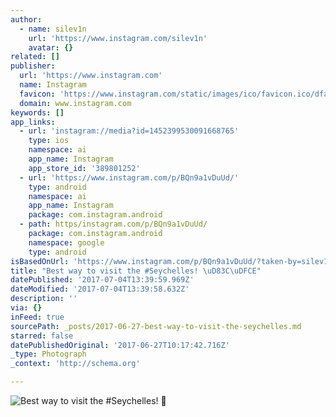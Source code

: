 ```yaml
---
author:
  - name: silev1n
    url: 'https://www.instagram.com/silev1n'
    avatar: {}
related: []
publisher:
  url: 'https://www.instagram.com'
  name: Instagram
  favicon: 'https://www.instagram.com/static/images/ico/favicon.ico/dfa85bb1fd63.ico'
  domain: www.instagram.com
keywords: []
app_links:
  - url: 'instagram://media?id=1452399530091668765'
    type: ios
    namespace: ai
    app_name: Instagram
    app_store_id: '389801252'
  - url: 'https://www.instagram.com/p/BQn9a1vDuUd/'
    type: android
    namespace: ai
    app_name: Instagram
    package: com.instagram.android
  - path: https/instagram.com/p/BQn9a1vDuUd/
    package: com.instagram.android
    namespace: google
    type: android
isBasedOnUrl: 'https://www.instagram.com/p/BQn9a1vDuUd/?taken-by=silev1n'
title: "Best way to visit the #Seychelles! \uD83C\uDFCE"
datePublished: '2017-07-04T13:39:59.969Z'
dateModified: '2017-07-04T13:39:58.632Z'
description: ''
via: {}
inFeed: true
sourcePath: _posts/2017-06-27-best-way-to-visit-the-seychelles.md
starred: false
datePublishedOriginal: '2017-06-27T10:17:42.716Z'
_type: Photograph
_context: 'http://schema.org'

---
```

![Best way to visit the #Seychelles! ](https://scontent.cdninstagram.com/t51.2885-15/s640x640/sh0.08/e35/16789628_170509070116840_3525951357246767104_n.jpg)